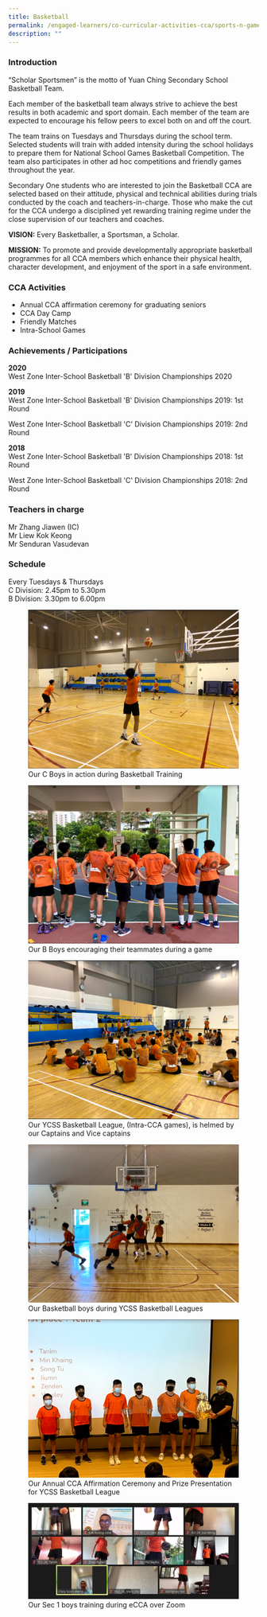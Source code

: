 ```yaml
---
title: Basketball
permalink: /engaged-learners/co-curricular-activities-cca/sports-n-games/basketball/
description: ""
---
```





### Introduction

“Scholar Sportsmen” is the motto of Yuan Ching Secondary School Basketball Team.

Each member of the basketball team always strive to achieve the best results in both academic and sport domain. Each member of the team are expected to encourage his fellow peers to excel both on and off the court.  

The team trains on Tuesdays and Thursdays during the school term. Selected students will train with added intensity during the school holidays to prepare them for National School Games Basketball Competition. The team also participates in other ad hoc competitions and friendly games throughout the year.

Secondary One students who are interested to join the Basketball CCA are selected based on their attitude, physical and technical abilities during trials conducted by the coach and teachers-in-charge. Those who make the cut for the CCA undergo a disciplined yet rewarding training regime under the close supervision of our teachers and coaches.

**VISION:** Every Basketballer, a Sportsman, a Scholar.

**MISSION:** To promote and provide developmentally appropriate basketball programmes for all CCA members which enhance their physical health, character development, and enjoyment of the sport in a safe environment.

### CCA Activities

*   Annual CCA affirmation ceremony for graduating seniors
*   CCA Day Camp
*   Friendly Matches
*   Intra-School Games

### Achievements / Participations

**2020** <br>
West Zone Inter-School Basketball 'B' Division Championships 2020

**2019** <br>
West Zone Inter-School Basketball 'B' Division Championships 2019: 1st Round

West Zone Inter-School Basketball 'C' Division Championships 2019: 2nd Round

**2018** <br>
West Zone Inter-School Basketball 'B' Division Championships 2018: 1st Round

West Zone Inter-School Basketball 'C' Division Championships 2018: 2nd Round

### Teachers in charge

Mr Zhang Jiawen (IC) <br>
Mr Liew Kok Keong <br>
Mr Senduran Vasudevan

### Schedule

Every Tuesdays & Thursdays <br>
C Division: 2.45pm to 5.30pm <Br> 
B Division: 3.30pm to 6.00pm

<figure>  
<img src="/images/Basketball-1.png">  
<figcaption> Our C Boys in action during Basketball Training </figcaption>  
</figure>

<figure>  
<img src="/images/Basketball-2.png">  
<figcaption> Our B Boys encouraging their teammates during a game </figcaption>  
</figure>

<figure>  
<img src="/images/Basketball-3.png">  
<figcaption> Our YCSS Basketball League, (Intra-CCA games), is helmed by our Captains and Vice captains </figcaption>  
</figure>

<figure>  
<img src="/images/Basketball-4.png">  
<figcaption> Our Basketball boys during YCSS Basketball Leagues </figcaption>  
</figure>

<figure>  
<img src="/images/Basketball-5.png">  
<figcaption> Our Annual CCA Affirmation Ceremony and Prize Presentation for YCSS Basketball League </figcaption> 
</figure>

<figure>  
<img src="/images/Basketball-6.jpg">  
<figcaption> Our Sec 1 boys training during eCCA over Zoom </figcaption> 
</figure>
